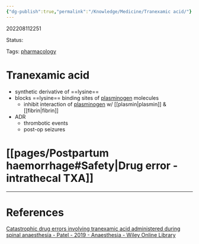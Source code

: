 ```yaml
---
{"dg-publish":true,"permalink":"/Knowledge/Medicine/Tranexamic acid/"}
---
```



202208112251

Status: 

Tags: [pharmacology](pharmacology.md)

# Tranexamic acid
- synthetic derivative of ==lysine==
- blocks ==lysine== binding sites of [plasminogen](plasminogen) molecules
	- inhibit interaction of [plasminogen](plasminogen) w/ [[plasmin\|plasmin]] & [[fibrin\|fibrin]]
- ADR
	- thrombotic events
	- post-op seizures

# [[pages/Postpartum haemorrhage#Safety\|Drug error - intrathecal TXA]]




___
# References
[Catastrophic drug errors involving tranexamic acid administered during spinal anaesthesia - Patel - 2019 - Anaesthesia - Wiley Online Library](https://associationofanaesthetists-publications.onlinelibrary.wiley.com/doi/full/10.1111/anae.14662)

